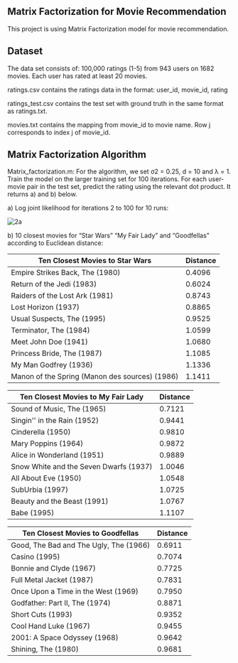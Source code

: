 ## Matrix Factorization for Movie Recommendation

This project is using Matrix Factorization model for movie recommendation. 

## Dataset
The data set consists of: 100,000 ratings (1-5) from 943 users on 1682 movies. Each user has rated at least 20 movies. 
       
ratings.csv contains the ratings data in the format: user_id, movie_id, rating

ratings_test.csv contains the test set with ground truth in the same format as ratings.txt.

movies.txt contains the mapping from movie_id to movie name. Row j corresponds to index j of movie_id.

## Matrix Factorization Algorithm
Matrix_factorization.m: For the algorithm, we set σ2 = 0.25, d = 10 and λ = 1. Train the model on the larger training
set for 100 iterations. For each user-movie pair in the test set, predict the rating using the relevant dot product.
It returns a) and b) below.

a) Log joint likelihood for iterations 2 to 100 for 10 runs:

![2a](https://user-images.githubusercontent.com/16806108/43932816-2c1b244a-9c14-11e8-9d90-82f9948d14e7.jpg)


b) 10 closest movies for “Star Wars” “My Fair Lady” and “Goodfellas” according to Euclidean distance:

|Ten Closest Movies to Star Wars | Distance |
| ------------- | ------------- |
|Empire Strikes Back, The (1980)| 0.4096|
|Return of the Jedi (1983)| 0.6024|
|Raiders of the Lost Ark (1981)| 0.8743|
|Lost Horizon (1937)| 0.8865|
|Usual Suspects, The (1995)| 0.9525|
|Terminator, The (1984)| 1.0599|
|Meet John Doe (1941)| 1.0680|
|Princess Bride, The (1987)| 1.1085|
|My Man Godfrey (1936)| 1.1336|
|Manon of the Spring (Manon des sources) (1986)| 1.1411|

|Ten Closest Movies to My Fair Lady | Distance |
| ------------- | ------------- |
|Sound of Music, The (1965)| 0.7121|
|Singin'' in the Rain (1952)| 0.9441|
|Cinderella (1950)| 0.9810|
|Mary Poppins (1964)| 0.9872|
|Alice in Wonderland (1951)| 0.9889|
|Snow White and the Seven Dwarfs (1937)| 1.0046|
|All About Eve (1950)| 1.0548|
|SubUrbia (1997)| 1.0725|
|Beauty and the Beast (1991)| 1.0767|
|Babe (1995)| 1.1107|

|Ten Closest Movies to Goodfellas | Distance |
| ------------- | ------------- |
|Good, The Bad and The Ugly, The (1966)| 0.6911|
|Casino (1995)| 0.7074
|Bonnie and Clyde (1967)| 0.7725|
|Full Metal Jacket (1987)| 0.7831|
|Once Upon a Time in the West (1969)| 0.7950|
|Godfather: Part II, The (1974)| 0.8871|
|Short Cuts (1993)| 0.9352|
|Cool Hand Luke (1967)| 0.9455|
|2001: A Space Odyssey (1968)| 0.9642|
|Shining, The (1980)| 0.9681|
